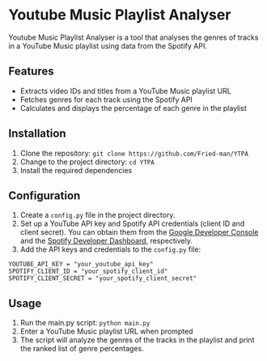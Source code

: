 # Youtube Music Playlist Analyser

Youtube Music Playlist Analyser is a tool that analyses the genres of tracks in a YouTube Music playlist using data from the Spotify API.

## Features

- Extracts video IDs and titles from a YouTube Music playlist URL
- Fetches genres for each track using the Spotify API
- Calculates and displays the percentage of each genre in the playlist

## Installation

1. Clone the repository: ```git clone https://github.com/Fried-man/YTPA```
2. Change to the project directory: ```cd YTPA```
3. Install the required dependencies

## Configuration

1. Create a `config.py` file in the project directory.
2. Set up a YouTube API key and Spotify API credentials (client ID and client secret). You can obtain them from the [Google Developer Console](https://console.developers.google.com/) and the [Spotify Developer Dashboard](https://developer.spotify.com/dashboard/applications), respectively.
3. Add the API keys and credentials to the `config.py` file:
```
YOUTUBE_API_KEY = "your_youtube_api_key"
SPOTIFY_CLIENT_ID = "your_spotify_client_id"
SPOTIFY_CLIENT_SECRET = "your_spotify_client_secret"
```

## Usage
1. Run the main.py script: ```python main.py```
2. Enter a YouTube Music playlist URL when prompted
3. The script will analyze the genres of the tracks in the playlist and print the ranked list of genre percentages.
